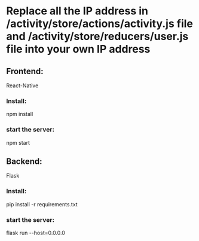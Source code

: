 # Replace all the IP address in /activity/store/actions/activity.js file and /activity/store/reducers/user.js file  into your own IP address

## Frontend: 
React-Native
### Install:
npm install
### start the server:
npm start



## Backend:
Flask
### Install:
pip install -r requirements.txt
### start the server:
flask run --host=0.0.0.0
